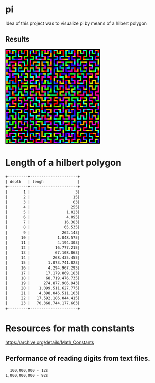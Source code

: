 # pi

Idea of this project was to visualize pi by means of a hilbert polygon

## Results

[![demo1-thumb](src/main/resources/demo1-thumb.png)](src/main/resources/demo1.png)

# Length of a hilbert polygon

```
+---------+---------------------+
| depth   | lengh               |
+---------+---------------------+
|       1 |                    3|
|       2 |                   15|
|       3 |                   63|
|       4 |                  255|
|       5 |                1.023|
|       6 |                4.095|
|       7 |               16.383|
|       8 |               65.535|
|       9 |              262.143|
|      10 |            1.048.575|
|      11 |            4.194.303|
|      12 |           16.777.215|
|      13 |           67.108.863|
|      14 |          268.435.455|
|      15 |        1.073.741.823|
|      16 |        4.294.967.295|
|      17 |       17.179.869.183|
|      18 |       68.719.476.735|
|      19 |      274.877.906.943|
|      20 |    1.099.511.627.775|
|      21 |    4.398.046.511.103|
|      22 |   17.592.186.044.415|
|      23 |   70.368.744.177.663|
+---------+---------------------+
```
# Resources for math constants

https://archive.org/details/Math_Constants

## Performance of reading digits from text files.

```
  100,000,000 - 12s
1,000,000,000 - 92s
```
